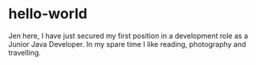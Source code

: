 # hello-world

Jen here, I have just secured my first position in a development role as a Junior Java Developer. 
In my spare time I like reading, photography and travelling.
